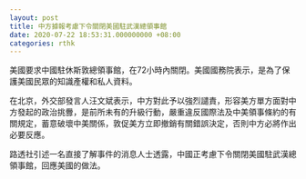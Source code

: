 ```yaml
---
layout: post
title: 中方據報考慮下令關閉美國駐武漢總領事館
date: 2020-07-22 18:53:31.000000000 +08:00
categories: rthk
---
```


美國要求中國駐休斯敦總領事館，在72小時內關閉。美國國務院表示，是為了保護美國民眾的知識產權和私人資料。

在北京，外交部發言人汪文斌表示，中方對此予以強烈譴責，形容美方單方面對中方發起的政治挑釁，是前所未有的升級行動，嚴重違反國際法及中美領事條約的有關規定，蓄意破壞中美關係，敦促美方立即撤銷有關錯誤決定，否則中方必將作出必要反應。

路透社引述一名直接了解事件的消息人士透露，中國正考慮下令關閉美國駐武漢總領事館，回應美國的做法。
